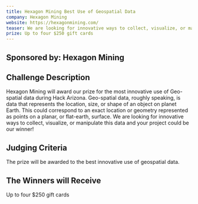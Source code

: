 ```yaml
---
title: Hexagon Mining Best Use of Geospatial Data
company: Hexagon Mining
website: https://hexagonmining.com/
teaser: We are looking for innovative ways to collect, visualize, or manipulate this data and your project could be our winner!
prize: Up to four $250 gift cards
---
```

## Sponsored by: Hexagon Mining

## Challenge Description
Hexagon Mining will award our prize for the most innovative use of Geo-spatial data during Hack Arizona.  Geo-spatial data, roughly speaking, is data that represents the location, size, or shape of an object on planet Earth. This could correspond to an exact location or geometry represented as points on a planar, or flat-earth, surface. We are looking for innovative ways to collect, visualize, or manipulate this data and your project could be our winner!

## Judging Criteria 
The prize will be awarded to the best innovative use of geospatial data.

## The Winners will Receive
Up to four $250 gift cards